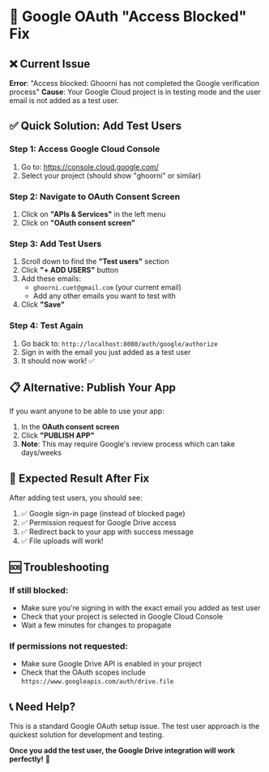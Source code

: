 # 🔧 Google OAuth "Access Blocked" Fix

## ❌ **Current Issue**

**Error**: "Access blocked: Ghoorni has not completed the Google verification process"
**Cause**: Your Google Cloud project is in testing mode and the user email is not added as a test user.

## ✅ **Quick Solution: Add Test Users**

### Step 1: Access Google Cloud Console

1. Go to: https://console.cloud.google.com/
2. Select your project (should show "ghoorni" or similar)

### Step 2: Navigate to OAuth Consent Screen

1. Click on **"APIs & Services"** in the left menu
2. Click on **"OAuth consent screen"**

### Step 3: Add Test Users

1. Scroll down to find the **"Test users"** section
2. Click **"+ ADD USERS"** button
3. Add these emails:
   - `ghoorni.cuet@gmail.com` (your current email)
   - Add any other emails you want to test with
4. Click **"Save"**

### Step 4: Test Again

1. Go back to: `http://localhost:8080/auth/google/authorize`
2. Sign in with the email you just added as a test user
3. It should now work! ✅

## 📋 **Alternative: Publish Your App**

If you want anyone to be able to use your app:

1. In the **OAuth consent screen**
2. Click **"PUBLISH APP"**
3. **Note**: This may require Google's review process which can take days/weeks

## 🎯 **Expected Result After Fix**

After adding test users, you should see:

1. ✅ Google sign-in page (instead of blocked page)
2. ✅ Permission request for Google Drive access
3. ✅ Redirect back to your app with success message
4. ✅ File uploads will work!

## 🆘 **Troubleshooting**

### If still blocked:

- Make sure you're signing in with the exact email you added as test user
- Check that your project is selected in Google Cloud Console
- Wait a few minutes for changes to propagate

### If permissions not requested:

- Make sure Google Drive API is enabled in your project
- Check that the OAuth scopes include `https://www.googleapis.com/auth/drive.file`

## 📞 **Need Help?**

This is a standard Google OAuth setup issue. The test user approach is the quickest solution for development and testing.

**Once you add the test user, the Google Drive integration will work perfectly!** 🚀
